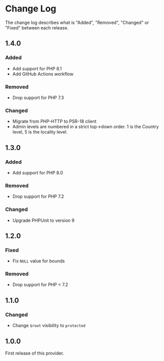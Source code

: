 # Change Log

The change log describes what is "Added", "Removed", "Changed" or "Fixed" between each release.

## 1.4.0

### Added

- Add support for PHP 8.1
- Add GitHub Actions workflow

### Removed

- Drop support for PHP 7.3

### Changed

- Migrate from PHP-HTTP to PSR-18 client
- Admin levels are numbered in a strict top->down order. 1 is the Country level, 5 is the locality level.

## 1.3.0

### Added

- Add support for PHP 8.0

### Removed

- Drop support for PHP 7.2

### Changed

- Upgrade PHPUnit to version 9

## 1.2.0

### Fixed

- Fix `NULL` value for bounds

### Removed

- Drop support for PHP < 7.2

## 1.1.0

### Changed

- Change `$root` visibility to `protected`

## 1.0.0

First release of this provider.

